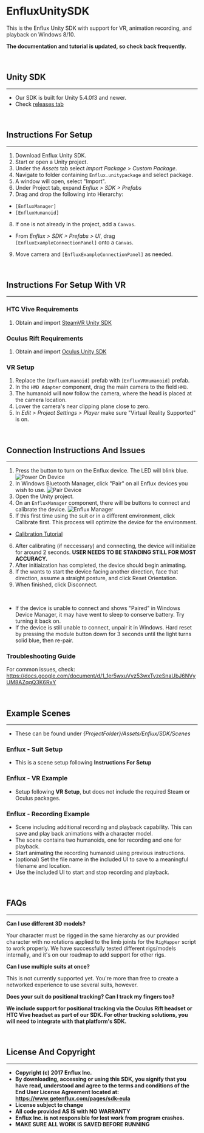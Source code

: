 # EnfluxUnitySDK
This is the Enflux Unity SDK with support for VR, animation recording, and playback on Windows 8/10.

**The documentation and tutorial is updated, so check back frequently.**

&nbsp;
## Unity SDK
------
* Our SDK is built for Unity 5.4.0f3 and newer.
* Check [releases tab](https://github.com/Enflux/EnfluxUnitySDK/releases)

&nbsp;
## Instructions For Setup
------
1. Download Enflux Unity SDK.
2. Start or open a Unity project.
3. Under the <i>Assets</i> tab select <i>Import Package > Custom Package</i>.
4. Navigate to folder containing `Enflux.unitypackage` and select package.
5. A window will open, select "Import".
6. Under Project tab, expand <i>Enflux > SDK > Prefabs</i>
7. Drag and drop the following into Hierarchy:
  * `[EnfluxManager]`
  * `[EnfluxHumanoid]`
8. If one is not already in the project, add a `Canvas`.
  * From <i>Enflux > SDK > Prefabs > UI</i>, drag `[EnfluxExampleConnectionPanel]` onto a `Canvas`.
9. Move camera and `[EnfluxExampleConnectionPanel]` as needed.

&nbsp;
## Instructions For Setup With VR
------
### HTC Vive Requirements
1. Obtain and import [SteamVR Unity SDK](https://www.assetstore.unity3d.com/en/#!/content/32647)

### Oculus Rift Requirements
1. Obtain and import [Oculus Unity SDK](https://developer3.oculus.com/downloads/)

### VR Setup
1. Replace the `[EnfluxHumanoid]` prefab with `[EnfluxVRHumanoid]` prefab.
2. In the `HMD Adapter` component, drag the main camera to the field `HMD`.
3. The humanoid will now follow the camera, where the head is placed at the camera location.
4. Lower the camera's near clipping plane close to zero.
4. In <i>Edit > Project Settings > Player</i> make sure "Virtual Reality Supported" is on.

&nbsp;
## Connection Instructions And Issues
------
1. Press the button to turn on the Enflux device. The LED will blink blue.
![Power On Device](https://github.com/Enflux/EnfluxUnitySDK/blob/master/Documentation/Assets/EnfluxReference_PowerOnDevice.gif)
2. In Windows Bluetooth Manager, click "Pair" on all Enflux devices you wish to use.
![Pair Device](https://github.com/Enflux/EnfluxUnitySDK/blob/master/Documentation/Assets/EnfluxReference_PairDevice.jpg)
3. Open the Unity project.
4. On an `EnfluxManager` component, there will be buttons to connect and calibrate the device.
![Enflux Manager](https://github.com/Enflux/EnfluxUnitySDK/blob/master/Documentation/Assets/EnfluxReference_EnfluxManager.jpg)
5. If this first time using the suit or in a different environment, click Calibrate first. This process will optimize the device for the environment.
  * [Calibration Tutorial](https://youtu.be/HKrl9DVYESI)
6. After calibrating (if neccessary) and connecting, the device will initialize for around 2 seconds. **USER NEEDS TO BE STANDING STILL FOR MOST ACCURACY.**
7. After initiaization has completed, the device should begin animating.
8. If the wants to start the device facing another direction, face that direction, assume a straight posture, and click Reset Orientation.
9. When finished, click Disconnect.

&nbsp;
* If the device is unable to connect and shows "Paired" in Windows Device Manager, it may have went to sleep to conserve battery. Try turning it back on.
* If the device is still unable to connect, unpair it in Windows. Hard reset by pressing the module button down for 3 seconds until the light turns solid blue, then re-pair.

### Troubleshooting Guide 
For common issues, check:
https://docs.google.com/document/d/1_1er5wxuVvz53wxTvzeSnaUbJ6NVyUM8AZqgQ3K6RxY

&nbsp;
## Example Scenes
------
* These can be found under <i>{ProjectFolder}/Assets/Enflux/SDK/Scenes</i>

### Enflux - Suit Setup
* This is a scene setup following **Instructions For Setup**

### Enflux - VR Example
* Setup following **VR Setup**, but does not include the required Steam or Oculus packages.

### Enflux - Recording Example 
* Scene including additional recording and playback capability. This can save and play back animations with a character model.
* The scene contains two humanoids, one for recording and one for playback.
* Start animating the recording humanoid using previous instructions.
* (optional) Set the file name in the included UI to save to a meaningful filename and location.
* Use the included UI to start and stop recording and playback.

&nbsp;
## FAQs
------

<b>Can I use different 3D models?</b>

Your character must be rigged in the same hierarchy as our provided character with no rotations applied to the limb joints for the `RigMapper` script to work properly. We have successfully tested different rigs/models internally, and it's on our roadmap to add support for other rigs. 

<b>Can I use multiple suits at once?</b>

This is not currently supported yet. You're more than free to create a networked experience to use several suits, however. 

<b>Does your suit do positional tracking? Can I track my fingers too? </ib>

We include support for positional tracking via the Oculus Rift headset or HTC Vive headset as part of our SDK. For other tracking solutions, you will need to integrate with that platform's SDK. 

&nbsp;
## License And Copyright
------
* Copyright (c) 2017 Enflux Inc.
* By downloading, accessing or using this SDK, you signify that you have read, understood and agree to the terms and conditions of the End User License Agreement located at: https://www.getenflux.com/pages/sdk-eula
* License subject to change
* All code provided **AS IS** with **NO WARRANTY**
* Enflux Inc. is not responsible for lost work from program crashes. 
* **MAKE SURE ALL WORK IS SAVED BEFORE RUNNING**